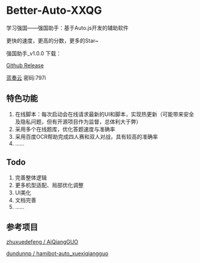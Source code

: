 # Better-Auto-XXQG
学习强国——强国助手：基于Auto.js开发的辅助软件

更快的速度，更高的分数，更多的Star~

强国助手_v1.0.0 下载：

[Github Release](https://github.com/sec-an/Better-Auto-XXQG/releases/tag/v1.0.0)

[蓝奏云](https://wwd.lanzoup.com/iNzo9003bu5a)  密码:797i


## 特色功能
1. 在线脚本：每次启动会在线请求最新的UI和脚本，实现热更新（可能带来安全及隐私问题，但有开源项目作为监督，总体利大于弊）
2. 采用多个在线题库，优化答题速度与准确率
3. 采用百度OCR帮助完成四人赛和双人对战，具有较高的准确率
4. ……

## Todo
1. 完善整体逻辑
2. 更多机型适配、局部优化调整
3. UI美化
4. 文档完善
5. ……

## 参考项目
[zhuxuedefeng / AiQiangGUO](https://github.com/zhuxuedefeng/AiQiangGUO)

[dundunnp / hamibot-auto_xuexiqiangguo](https://github.com/dundunnp/hamibot-auto_xuexiqiangguo)
